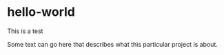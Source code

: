 # hello-world
This is a test

Some text can go here that describes what this particular project is about.
